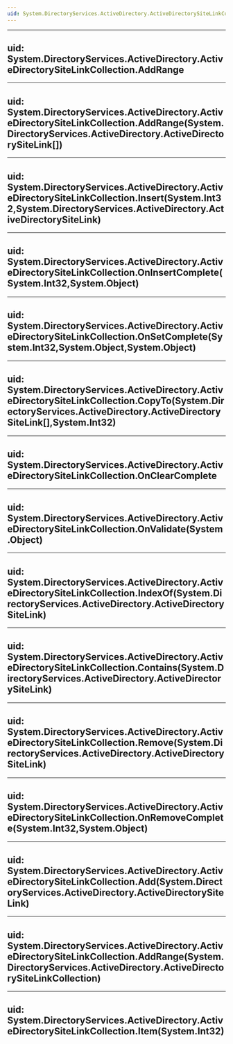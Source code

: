 ```yaml
---
uid: System.DirectoryServices.ActiveDirectory.ActiveDirectorySiteLinkCollection
---
```


---
uid: System.DirectoryServices.ActiveDirectory.ActiveDirectorySiteLinkCollection.AddRange
---

---
uid: System.DirectoryServices.ActiveDirectory.ActiveDirectorySiteLinkCollection.AddRange(System.DirectoryServices.ActiveDirectory.ActiveDirectorySiteLink[])
---

---
uid: System.DirectoryServices.ActiveDirectory.ActiveDirectorySiteLinkCollection.Insert(System.Int32,System.DirectoryServices.ActiveDirectory.ActiveDirectorySiteLink)
---

---
uid: System.DirectoryServices.ActiveDirectory.ActiveDirectorySiteLinkCollection.OnInsertComplete(System.Int32,System.Object)
---

---
uid: System.DirectoryServices.ActiveDirectory.ActiveDirectorySiteLinkCollection.OnSetComplete(System.Int32,System.Object,System.Object)
---

---
uid: System.DirectoryServices.ActiveDirectory.ActiveDirectorySiteLinkCollection.CopyTo(System.DirectoryServices.ActiveDirectory.ActiveDirectorySiteLink[],System.Int32)
---

---
uid: System.DirectoryServices.ActiveDirectory.ActiveDirectorySiteLinkCollection.OnClearComplete
---

---
uid: System.DirectoryServices.ActiveDirectory.ActiveDirectorySiteLinkCollection.OnValidate(System.Object)
---

---
uid: System.DirectoryServices.ActiveDirectory.ActiveDirectorySiteLinkCollection.IndexOf(System.DirectoryServices.ActiveDirectory.ActiveDirectorySiteLink)
---

---
uid: System.DirectoryServices.ActiveDirectory.ActiveDirectorySiteLinkCollection.Contains(System.DirectoryServices.ActiveDirectory.ActiveDirectorySiteLink)
---

---
uid: System.DirectoryServices.ActiveDirectory.ActiveDirectorySiteLinkCollection.Remove(System.DirectoryServices.ActiveDirectory.ActiveDirectorySiteLink)
---

---
uid: System.DirectoryServices.ActiveDirectory.ActiveDirectorySiteLinkCollection.OnRemoveComplete(System.Int32,System.Object)
---

---
uid: System.DirectoryServices.ActiveDirectory.ActiveDirectorySiteLinkCollection.Add(System.DirectoryServices.ActiveDirectory.ActiveDirectorySiteLink)
---

---
uid: System.DirectoryServices.ActiveDirectory.ActiveDirectorySiteLinkCollection.AddRange(System.DirectoryServices.ActiveDirectory.ActiveDirectorySiteLinkCollection)
---

---
uid: System.DirectoryServices.ActiveDirectory.ActiveDirectorySiteLinkCollection.Item(System.Int32)
---
